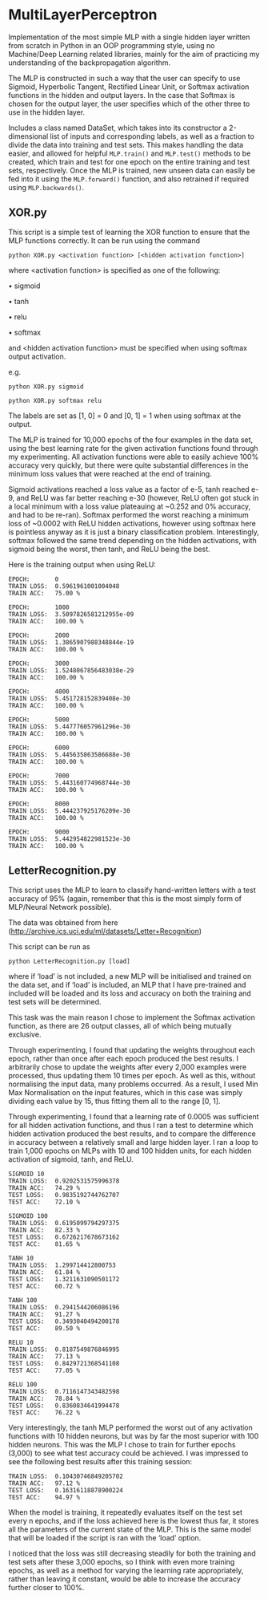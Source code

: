 # MultiLayerPerceptron

Implementation of the most simple MLP with a single hidden layer written from scratch in Python in an OOP programming style, using no Machine/Deep Learning related libraries, mainly for the aim of practicing my understanding of the backpropagation algorithm.

The MLP is constructed in such a way that the user can specify to use Sigmoid, Hyperbolic Tangent, Rectified Linear Unit, or Softmax activation functions in the hidden and output layers.
In the case that Softmax is chosen for the output layer, the user specifies which of the other three to use in the hidden layer.

Includes a class named DataSet, which takes into its constructor a 2-dimensional list of inputs and corresponding labels, as well as a fraction to divide the data into training and test sets.
This makes handling the data easier, and allowed for helpful `MLP.train()` and `MLP.test()` methods to be created, which train and test for one epoch on the entire training and test sets, respectively.
Once the MLP is trained, new unseen data can easily be fed into it using the `MLP.forward()` function, and also retrained if required using `MLP.backwards()`.

## XOR.py

This script is a simple test of learning the XOR function to ensure that the MLP functions correctly. 
It can be run using the command

    python XOR.py <activation function> [<hidden activation function>]
  
where \<activation function\> is specified as one of the following:

• sigmoid

• tanh

• relu

• softmax
  
and \<hidden activation function\> must be specified when using softmax output activation.
  
e.g.
    
    python XOR.py sigmoid
    
    python XOR.py softmax relu
      
The labels are set as [1, 0] = 0 and [0, 1] = 1 when using softmax at the output.

The MLP is trained for 10,000 epochs of the four examples in the data set, using the best learning rate for the given activation functions found through my experimenting. All activation functions were able to easily achieve 100% accuracy very quickly, but there were quite substantial differences in the minimum loss values that were reached at the end of training.

Sigmoid activations reached a loss value as a factor of e-5, tanh reached e-9, and ReLU was far better reaching e-30 (however, ReLU often got stuck in a local minimum with a loss value plateauing at ~0.252 and 0% accuracy, and had to be re-ran). Softmax performed the worst reaching a minimum loss of ~0.0002 with ReLU hidden activations, however using softmax here is pointless anyway as it is just a binary classification problem. Interestingly, softmax followed the same trend depending on the hidden activations, with sigmoid being the worst, then tanh, and ReLU being the best.

Here is the training output when using ReLU:


	EPOCH:       0
	TRAIN LOSS:  0.5961961001004048
	TRAIN ACC:   75.00 %
	
	EPOCH:       1000
	TRAIN LOSS:  3.5097826581212955e-09
	TRAIN ACC:   100.00 %

	EPOCH:       2000
	TRAIN LOSS:  1.3865907988348844e-19
	TRAIN ACC:   100.00 %

	EPOCH:       3000
	TRAIN LOSS:  1.5248067856483038e-29
	TRAIN ACC:   100.00 %

	EPOCH:       4000
	TRAIN LOSS:  5.451728152839408e-30
	TRAIN ACC:   100.00 %

	EPOCH:       5000
	TRAIN LOSS:  5.447776057961296e-30
	TRAIN ACC:   100.00 %

	EPOCH:       6000
	TRAIN LOSS:  5.445635863586688e-30
	TRAIN ACC:   100.00 %

	EPOCH:       7000
	TRAIN LOSS:  5.443160774968744e-30
	TRAIN ACC:   100.00 %

	EPOCH:       8000
	TRAIN LOSS:  5.444237925176209e-30
	TRAIN ACC:   100.00 %

	EPOCH:       9000
	TRAIN LOSS:  5.442954822981523e-30
	TRAIN ACC:   100.00 %


## LetterRecognition.py

This script uses the MLP to learn to classify hand-written letters with a test accuracy of 95% (again, remember that this is the most simply form of MLP/Neural Network possible).

The data was obtained from here (http://archive.ics.uci.edu/ml/datasets/Letter+Recognition)

This script can be run as 

	python LetterRecognition.py [load]
  
where if ‘load’ is not included, a new MLP will be initialised and trained on the data set, and if ‘load’ is included, an MLP that I have pre-trained and included will be loaded and its loss and accuracy on both the training and test sets will be determined. 

This task was the main reason I chose to implement the Softmax activation function, as there are 26 output classes, all of which being mutually exclusive.

Through experimenting, I found that updating the weights throughout each epoch, rather than once after each epoch produced the best results. I arbitrarily chose to update the weights after every 2,000 examples were processed, thus updating them 10 times per epoch. As well as this, without normalising the input data, many problems occurred. As a result, I used Min Max Normalisation on the input features, which in this case was simply dividing each value by 15, thus fitting them all to the range [0, 1].

Through experimenting, I found that a learning rate of 0.0005 was sufficient for all hidden activation functions, and thus I ran a test to determine which hidden activation produced the best results, and to compare the difference in accuracy between a relatively small and large hidden layer. I ran a loop to train 1,000 epochs on MLPs with 10 and 100 hidden units, for each hidden activation of sigmoid, tanh, and ReLU.

	SIGMOID 10
	TRAIN LOSS:  0.9202531575996378
	TRAIN ACC:   74.29 %
	TEST LOSS:   0.9835192744762707
	TEST ACC:    72.10 %

	SIGMOID 100
	TRAIN LOSS:  0.6195099794297375
	TRAIN ACC:   82.33 %
	TEST LOSS:   0.6726217678673162
	TEST ACC:    81.65 %

	TANH 10
	TRAIN LOSS:  1.299714412800753
	TRAIN ACC:   61.84 %
	TEST LOSS:   1.3211631090501172
	TEST ACC:    60.72 %

	TANH 100
	TRAIN LOSS:  0.2941544206086196
	TRAIN ACC:   91.27 %
	TEST LOSS:   0.3493040494200178
	TEST ACC:    89.50 %

	RELU 10
	TRAIN LOSS:  0.8187549876846995
	TRAIN ACC:   77.13 %
	TEST LOSS:   0.8429721368541108
	TEST ACC:    77.05 %

	RELU 100
	TRAIN LOSS:  0.7116147343482598
	TRAIN ACC:   78.84 %
	TEST LOSS:   0.8360834641994478
	TEST ACC:    76.22 %


Very interestingly, the tanh MLP performed the worst out of any activation functions with 10 hidden neurons, but was by far the most superior with 100 hidden neurons. This was the MLP I chose to train for further epochs (3,000) to see what test accuracy could be achieved. I was impressed to see the following best results after this training session:

	TRAIN LOSS:  0.10430746849205702
	TRAIN ACC:   97.12 %
	TEST LOSS:   0.16316118878900224
	TEST ACC:    94.97 %

When the model is training, it repeatedly evaluates itself on the test set every n epochs, and if the loss achieved here is the lowest thus far, it stores all the parameters of the current state of the MLP. This is the same model that will be loaded if the script is ran with the ‘load’ option.

I noticed that the loss was still decreasing steadily for both the training and test sets after these 3,000 epochs, so I think with even more training epochs, as well as a method for varying the learning rate appropriately, rather than leaving it constant, would be able to increase the accuracy further closer to 100%.
